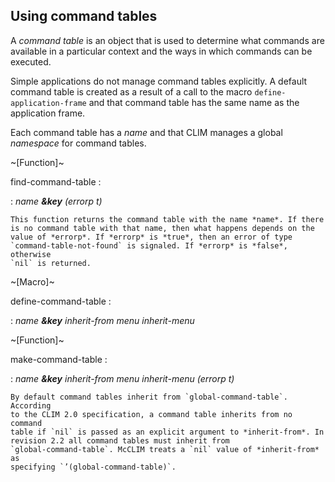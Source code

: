 ## Using command tables

A *command table* is an object that is used to determine what commands
are available in a particular context and the ways in which commands can
be executed.

Simple applications do not manage command tables explicitly. A default
command table is created as a result of a call to the macro
`define-application-frame` and that command table has the same name as
the application frame.

Each command table has a *name* and that CLIM manages a global
*namespace* for command tables.

~[Function]~

find-command-table :

:	*name **&key** (errorp t)*

	This function returns the command table with the name *name*. If there
    is no command table with that name, then what happens depends on the
    value of *errorp*. If *errorp* is *true*, then an error of type
    `command-table-not-found` is signaled. If *errorp* is *false*, otherwise
    `nil` is returned.

~[Macro]~

define-command-table : 

:    *name **&key** inherit-from menu inherit-menu*

~[Function]~

make-command-table : 

:   *name **&key** inherit-from menu inherit-menu (errorp t)*

    By default command tables inherit from `global-command-table`. According
    to the CLIM 2.0 specification, a command table inherits from no command
    table if `nil` is passed as an explicit argument to *inherit-from*. In
    revision 2.2 all command tables must inherit from
    `global-command-table`. McCLIM treats a `nil` value of *inherit-from* as
    specifying `’(global-command-table)`.

